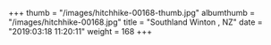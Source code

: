 +++
thumb = "/images/hitchhike-00168-thumb.jpg"
albumthumb = "/images/hitchhike-00168.jpg"
title = "Southland Winton , NZ"
date = "2019:03:18 11:20:11"
weight = 168
+++
